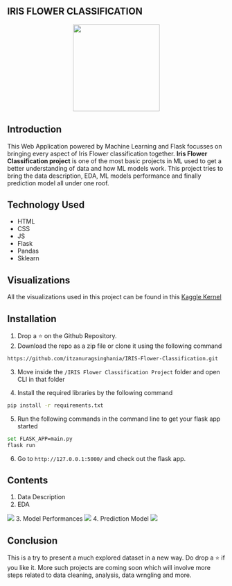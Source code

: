 ## IRIS FLOWER CLASSIFICATION

<p align="center"><img src="https://github.com/itzanuragsinghania/IRIS-Flower-ClassificationIRIS%20Flower%20Classification%20Project/static/Iris-virginica.PNG" height="200" width="200"></p>

## Introduction

This Web Application powered by Machine Learning and Flask focusses on bringing every aspect of Iris Flower classification together. <b>Iris Flower Classification project</b> is one of the most basic projects in ML used to get a better understanding of data and how ML models work. This project tries to bring the data description, EDA, ML models performance and finally prediction model all under one roof.</b>

## Technology Used

<ul>
  <li>HTML</li>
  <li>CSS</li>
  <li>JS</li>
  <li>Flask</li>
  <li>Pandas</li>
  <li>Sklearn</li>
</ul>

## Visualizations
All the visualizations used in this project can be found in this <a href="https://www.kaggle.com/pratik1120/iris-visualization-and-model-performances">Kaggle Kernel</a>

## Installation

1. Drop a ⭐ on the Github Repository.
2. Download the repo as a zip file or clone it using the following command
```sh
https://github.com/itzanuragsinghania/IRIS-Flower-Classification.git
```

3. Move inside the ` /IRIS Flower Classification Project ` folder and open CLI in that folder

4. Install the required libraries by the following command
```sh
pip install -r requirements.txt
```

5. Run the following commands in the command line to get your flask app started
```sh
set FLASK_APP=main.py
flask run
```

6. Go to `http://127.0.0.1:5000/` and check out the flask app.

## Contents

1. Data Description
2. EDA
<img src="https://github.com/pratik-276/End-to-End-Machine-Learning-Projects/blob/master/IRIS%20Flower%20Classification%20Project/static/readmeeda.PNG">
3. Model Performances
<img src="https://github.com/pratik-276/End-to-End-Machine-Learning-Projects/blob/master/IRIS%20Flower%20Classification%20Project/static/readmeperformance.PNG">
4. Prediction Model
<img src="https://github.com/pratik-276/End-to-End-Machine-Learning-Projects/blob/master/IRIS%20Flower%20Classification%20Project/static/readmemodel.PNG">

## Conclusion

This is a try to present a much explored dataset in a new way. Do drop a ⭐ if you like it. More such projects are coming soon which will involve more steps related to data cleaning, analysis, data wrngling and more.
